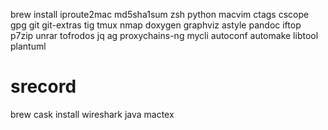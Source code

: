 brew install
iproute2mac md5sha1sum zsh python macvim ctags cscope gpg git git-extras tig tmux nmap doxygen graphviz astyle pandoc iftop p7zip unrar tofrodos jq ag proxychains-ng mycli autoconf automake libtool plantuml

# srecord

brew cask install
wireshark java mactex
